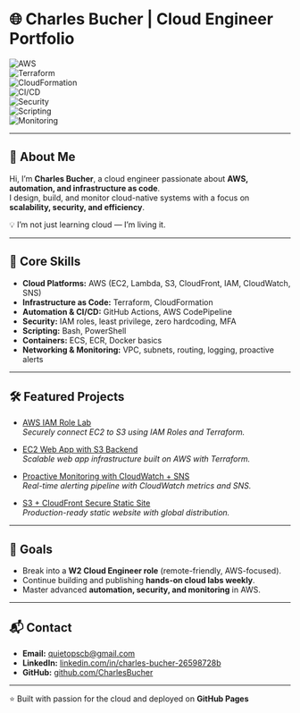 # 🌐 Charles Bucher | Cloud Engineer Portfolio  

![AWS](https://img.shields.io/badge/AWS-Cloud-orange?logo=amazon-aws&logoColor=white)  
![Terraform](https://img.shields.io/badge/IaC-Terraform-623CE4?logo=terraform&logoColor=white)  
![CloudFormation](https://img.shields.io/badge/IaC-CloudFormation-FF4F8B?logo=amazon-aws&logoColor=white)  
![CI/CD](https://img.shields.io/badge/CI%2FCD-GitHub_Actions-2088FF?logo=github-actions&logoColor=white)  
![Security](https://img.shields.io/badge/Security-IAM%20%7C%20Zero%20Hardcoding-red?logo=trustpilot&logoColor=white)  
![Scripting](https://img.shields.io/badge/Scripting-Bash%20%7C%20PowerShell-4EAA25?logo=gnu-bash&logoColor=white)  
![Monitoring](https://img.shields.io/badge/Monitoring-CloudWatch%20%7C%20SNS-FF9900?logo=amazon-aws&logoColor=white)  

---

## 👋 About Me
Hi, I’m **Charles Bucher**, a cloud engineer passionate about **AWS, automation, and infrastructure as code**.  
I design, build, and monitor cloud-native systems with a focus on **scalability, security, and efficiency**.  

💡 I’m not just learning cloud — I’m living it.  

---

## 🔧 Core Skills
- **Cloud Platforms:** AWS (EC2, Lambda, S3, CloudFront, IAM, CloudWatch, SNS)  
- **Infrastructure as Code:** Terraform, CloudFormation  
- **Automation & CI/CD:** GitHub Actions, AWS CodePipeline  
- **Security:** IAM roles, least privilege, zero hardcoding, MFA  
- **Scripting:** Bash, PowerShell  
- **Containers:** ECS, ECR, Docker basics  
- **Networking & Monitoring:** VPC, subnets, routing, logging, proactive alerts  

---

## 🛠 Featured Projects

- [AWS IAM Role Lab](https://github.com/CharlesBucher/aws-iam-role-lab)  
  *Securely connect EC2 to S3 using IAM Roles and Terraform.*  

- [EC2 Web App with S3 Backend](https://github.com/CharlesBucher/ec2-webapp-with-s3-backend)  
  *Scalable web app infrastructure built on AWS with Terraform.*  

- [Proactive Monitoring with CloudWatch + SNS](https://github.com/CharlesBucher/proactive-monitoring-with-cloudwatch-sns)  
  *Real-time alerting pipeline with CloudWatch metrics and SNS.*  

- [S3 + CloudFront Secure Static Site](https://github.com/CharlesBucher/s3-cloudfront-secure-static-site)  
  *Production-ready static website with global distribution.*  

---

## 🎯 Goals
- Break into a **W2 Cloud Engineer role** (remote-friendly, AWS-focused).  
- Continue building and publishing **hands-on cloud labs weekly**.  
- Master advanced **automation, security, and monitoring** in AWS.  

---

## 📬 Contact
- **Email:** [quietopscb@gmail.com](mailto:quietopscb@gmail.com)  
- **LinkedIn:** [linkedin.com/in/charles-bucher-26598728b](https://www.linkedin.com/in/charles-bucher-26598728b)  
- **GitHub:** [github.com/CharlesBucher](https://github.com/CharlesBucher)  

---

⭐ Built with passion for the cloud and deployed on **GitHub Pages**
